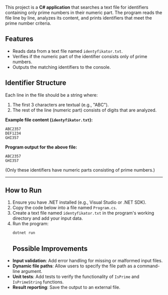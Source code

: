 This project is a **C# application** that searches a text file for identifiers containing only prime numbers in their numeric part. The program reads the file line by line, analyzes its content, and prints identifiers that meet the prime number criteria.
## Features
- Reads data from a text file named `identyfikator.txt`.
- Verifies if the numeric part of the identifier consists only of prime numbers.
- Outputs the matching identifiers to the console.
## Identifier Structure
Each line in the file should be a string where:
1. The first 3 characters are textual (e.g., "ABC").
2. The rest of the line (numeric part) consists of digits that are analyzed.

**Example file content (`identyfikator.txt`):**
```
ABC2357
DEF1234
GHI357
```

**Program output for the above file:**
```
ABC2357
GHI357
```
(Only these identifiers have numeric parts consisting of prime numbers.)

---

## How to Run
1. Ensure you have .NET installed (e.g., Visual Studio or .NET SDK).
2. Copy the code below into a file named `Program.cs`.
3. Create a text file named `identyfikator.txt` in the program's working directory and add your input data.
4. Run the program:
   ```bash
   dotnet run
   ```
   ## Possible Improvements
- **Input validation**: Add error handling for missing or malformed input files.
- **Dynamic file paths**: Allow users to specify the file path as a command-line argument.
- **Unit tests**: Add tests to verify the functionality of `IsPrime` and `IsPrimeString` functions.
- **Result reporting**: Save the output to an external file.

